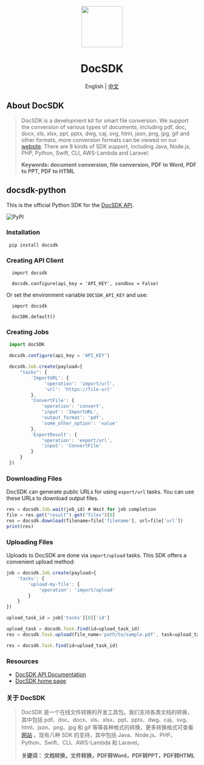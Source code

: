 <p align="center">
  <img width="108px" src="https://yuntu-download.oss-cn-hangzhou.aliyuncs.com/GitResource/xlogo.jpg" />
</p>

<h1 align="center">DocSDK</h1>
<p align="center">English | <a href="doc/README-zh-CN.md">中文</a></p>

## About DocSDK

> DocSDK is a development kit for smart file conversion. We support the conversion of various types of documents, including pdf, doc, docx, xls, xlsx, ppt, pptx, dwg, caj, svg, html, json, png, jpg, gif and other formats, more conversion formats can be viewed on our [website](https://www.docsdk.com/). There are 8 kinds of SDK support, including Java, Node.js, PHP, Python, Swift, CLI, AWS-Lambda and Laravel.
> 
> **Keywords: document conversion, file conversion, PDF to Word, PDF to PPT, PDF to HTML**

## docsdk-python

This is the official Python SDK for the [DocSDK API](https://docsdk.com/api/v2).

![PyPI](https://img.shields.io/pypi/v/docsdk)

### Installation

```
 pip install docsdk
```

### Creating API Client

```
  import docsdk
 
  docsdk.configure(api_key = 'API_KEY', sandbox = False)
```

Or set the environment variable `DOCSDK_API_KEY` and use:

```
  import docsdk
 
  docSDK.default()
```

### Creating Jobs

```js
 import docSDK

 docsdk.configure(api_key = 'API_KEY')

 docsdk.Job.create(payload={
     "tasks": {
         'ImportURL': {
              'operation': 'import/url',
              'url': 'https://file-url'
         },
         'ConvertFile': {
             'operation': 'convert',
             'input': 'ImportURL',
             'output_format': 'pdf',
             'some_other_option': 'value'
         },
         'ExportResult': {
             'operation': 'export/url',
             'input': 'ConvertFile'
         }
     }
 })

```

### Downloading Files

DocSDK can generate public URLs for using `export/url` tasks. You can use these URLs to download output files.

```js
res = docsdk.Job.wait(job_id) # Wait for job completion
file = res.get("result").get("files")[0]
res = docsdk.download(filename=file['filename'], url=file['url'])
print(res)
```

### Uploading Files

Uploads to DocSDK are done via `import/upload` tasks. This SDK offers a convenient upload method:

```js
job = docsdk.Job.create(payload={
    'tasks': {
        'upload-my-file': {
            'operation': 'import/upload'
        }
    }
})

upload_task_id = job['tasks'][0]['id']

upload_task = docsdk.Task.find(id=upload_task_id)
res = docsdk.Task.upload(file_name='path/to/sample.pdf', task=upload_task)

res = docsdk.Task.find(id=upload_task_id)
```

### Resources
* [DocSDK API Documentation](https://www.docsdk.com/docAPI)
* [DocSDK home page](https://www.docsdk.com/)

### 关于 DocSDK
> DocSDK 是一个在线文件转换的开发工具包。我们支持各类文档的转换，其中包括 pdf、doc、docx、xls、xlsx、ppt、pptx、dwg、caj、svg、html、json、png、jpg 和 gif 等等各种格式的转换，更多转换格式可查看[网站](https://www.docsdk.com/) 。现有八种 SDK 的支持，其中包括 Java、Node.js、PHP、Python、Swift、CLI、AWS-Lambda 和 Laravel。
> 
> **关键词： 文档转换，文件转换，PDF转Word，PDF转PPT，PDF转HTML**